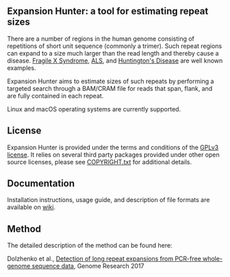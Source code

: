 Expansion Hunter: a tool for estimating repeat sizes
----------------------------------------------------

There are a number of regions in the human genome consisting of repetitions of short unit sequence (commonly a trimer). Such repeat regions can expand to a size much larger than the read length and thereby cause a disease. [Fragile X Syndrome](https://en.wikipedia.org/wiki/Fragile_X_syndrome), [ALS](https://en.wikipedia.org/wiki/Amyotrophic_lateral_sclerosis), and [Huntington's Disease](https://en.wikipedia.org/wiki/Huntington%27s_disease) are well known examples.

Expansion Hunter aims to estimate sizes of such repeats by performing a targeted search through a BAM/CRAM file for reads that span, flank, and are fully contained in each repeat.

Linux and macOS operating systems are currently supported.

License
-------

Expansion Hunter is provided under the terms and conditions of the [GPLv3 license](LICENSE.txt). It relies on several third party packages provided under other open source licenses, please see [COPYRIGHT.txt](COPYRIGHT.txt) for additional details.

Documentation
-------------

Installation instructions, usage guide, and description of file formats are available on [wiki](https://github.com/Illumina/ExpansionHunter/wiki).


Method
------

The detailed description of the method can be found here:

Dolzhenko et al., [Detection of long repeat expansions from PCR-free whole-genome sequence data](http://genome.cshlp.org/content/27/11/1895), Genome Research 2017
